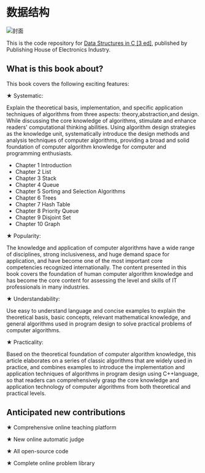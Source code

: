 # 数据结构

![封面](https://github.com/wangxd70/Problem-Set-of-Algorithms/blob/main/image/%E5%B0%81%E9%9D%A2.jpg?raw=true)



This is the code repository for  [Data Structures in C [3 ed]](https://www.phei.com.cn/module/goods/wssd_content.jsp?bookid=54471), published by Publishing House of Electronics Industry.

## What is this book about?
This book covers the following exciting features:

★ Systematic: 



Explain the theoretical basis, implementation, and specific application techniques of algorithms from three aspects: theory,abstraction,and design. While discussing the core knowledge of algorithms, stimulate and enhance readers' computational thinking abilities. Using algorithm design strategies as the knowledge unit, systematically introduce the design methods and analysis techniques of computer algorithms, providing a broad and solid foundation of computer algorithm knowledge for computer and programming enthusiasts.

- Chapter 1 Introduction
- Chapter 2 List
- Chapter 3 Stack
- Chapter 4 Queue
- Chapter 5 Sorting and Selection Algorithms
- Chapter 6 Trees
- Chapter 7 Hash Table
- Chapter 8 Priority Queue
- Chapter 9 Disjoint Set
- Chapter 10 Graph

★ Popularity: 



The knowledge and application of computer algorithms have a wide range of disciplines, strong inclusiveness, and huge demand space for application, and have become one of the most important core competencies recognized internationally. The content presented in this book covers the foundation of human computer algorithm knowledge and has become the core content for assessing the level and skills of IT professionals in many industries.

★ Understandability: 



Use easy to understand language and concise examples to explain the theoretical basis, basic concepts, relevant mathematical knowledge, and general algorithms used in program design to solve practical problems of computer algorithms.

★ Practicality: 

Based on the theoretical foundation of computer algorithm knowledge, this article elaborates on a series of classic algorithms that are widely used in practice, and combines examples to introduce the implementation and application techniques of algorithms in program design using C++language, so that readers can comprehensively grasp the core knowledge and application technology of computer algorithms from both theoretical and practical levels.

## Anticipated new contributions
★ Comprehensive online teaching platform

★ New online automatic judge

★ All open-source  code

★ Complete online problem library
